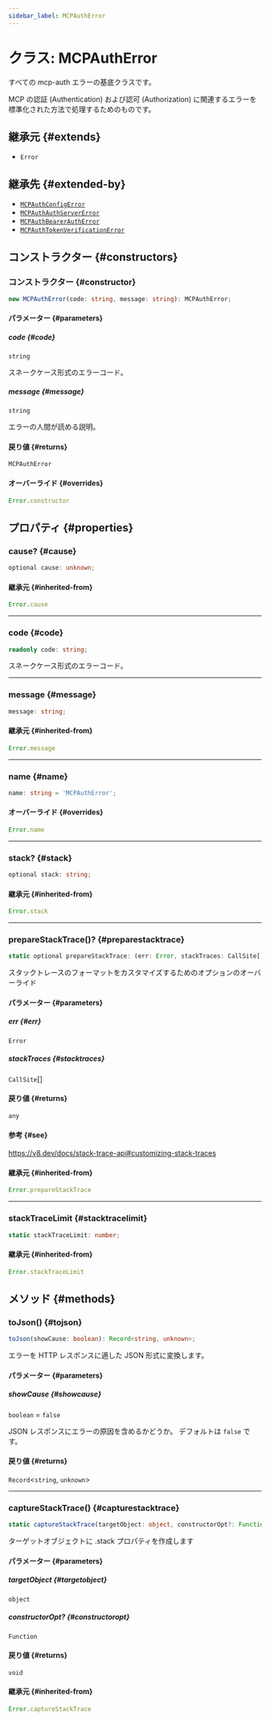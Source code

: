 ```yaml
---
sidebar_label: MCPAuthError
---
```


# クラス: MCPAuthError

すべての mcp-auth エラーの基底クラスです。

MCP の認証 (Authentication) および認可 (Authorization) に関連するエラーを標準化された方法で処理するためのものです。

## 継承元 {#extends}

- `Error`

## 継承先 {#extended-by}

- [`MCPAuthConfigError`](/references/js/classes/MCPAuthConfigError.md)
- [`MCPAuthAuthServerError`](/references/js/classes/MCPAuthAuthServerError.md)
- [`MCPAuthBearerAuthError`](/references/js/classes/MCPAuthBearerAuthError.md)
- [`MCPAuthTokenVerificationError`](/references/js/classes/MCPAuthTokenVerificationError.md)

## コンストラクター {#constructors}

### コンストラクター {#constructor}

```ts
new MCPAuthError(code: string, message: string): MCPAuthError;
```

#### パラメーター {#parameters}

##### code {#code}

`string`

スネークケース形式のエラーコード。

##### message {#message}

`string`

エラーの人間が読める説明。

#### 戻り値 {#returns}

`MCPAuthError`

#### オーバーライド {#overrides}

```ts
Error.constructor
```

## プロパティ {#properties}

### cause? {#cause}

```ts
optional cause: unknown;
```

#### 継承元 {#inherited-from}

```ts
Error.cause
```

***

### code {#code}

```ts
readonly code: string;
```

スネークケース形式のエラーコード。

***

### message {#message}

```ts
message: string;
```

#### 継承元 {#inherited-from}

```ts
Error.message
```

***

### name {#name}

```ts
name: string = 'MCPAuthError';
```

#### オーバーライド {#overrides}

```ts
Error.name
```

***

### stack? {#stack}

```ts
optional stack: string;
```

#### 継承元 {#inherited-from}

```ts
Error.stack
```

***

### prepareStackTrace()? {#preparestacktrace}

```ts
static optional prepareStackTrace: (err: Error, stackTraces: CallSite[]) => any;
```

スタックトレースのフォーマットをカスタマイズするためのオプションのオーバーライド

#### パラメーター {#parameters}

##### err {#err}

`Error`

##### stackTraces {#stacktraces}

`CallSite`[]

#### 戻り値 {#returns}

`any`

#### 参考 {#see}

https://v8.dev/docs/stack-trace-api#customizing-stack-traces

#### 継承元 {#inherited-from}

```ts
Error.prepareStackTrace
```

***

### stackTraceLimit {#stacktracelimit}

```ts
static stackTraceLimit: number;
```

#### 継承元 {#inherited-from}

```ts
Error.stackTraceLimit
```

## メソッド {#methods}

### toJson() {#tojson}

```ts
toJson(showCause: boolean): Record<string, unknown>;
```

エラーを HTTP レスポンスに適した JSON 形式に変換します。

#### パラメーター {#parameters}

##### showCause {#showcause}

`boolean` = `false`

JSON レスポンスにエラーの原因を含めるかどうか。
デフォルトは `false` です。

#### 戻り値 {#returns}

`Record`\<`string`, `unknown`\>

***

### captureStackTrace() {#capturestacktrace}

```ts
static captureStackTrace(targetObject: object, constructorOpt?: Function): void;
```

ターゲットオブジェクトに .stack プロパティを作成します

#### パラメーター {#parameters}

##### targetObject {#targetobject}

`object`

##### constructorOpt? {#constructoropt}

`Function`

#### 戻り値 {#returns}

`void`

#### 継承元 {#inherited-from}

```ts
Error.captureStackTrace
```
